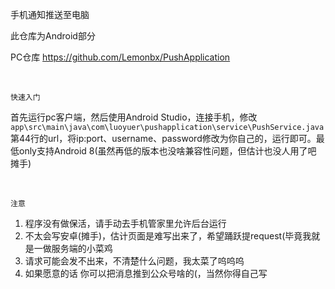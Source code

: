 手机通知推送至电脑

此仓库为Android部分

PC仓库 <a href="https://github.com/Lemonbx/PushApplication">https://github.com/Lemonbx/PushApplication</a>

<br>

```快速入门```

首先运行pc客户端，然后使用Android Studio，连接手机，修改 `app\src\main\java\com\luoyuer\pushapplication\service\PushService.java` 第44行的url，将ip:port、username、password修改为你自己的，运行即可。最低only支持Android 8(虽然再低的版本也没啥兼容性问题，但估计也没人用了吧 摊手)

<br>

```注意```

1. 程序没有做保活，请手动去手机管家里允许后台运行
2. 不太会写安卓(摊手)，估计页面是难写出来了，希望踊跃提request(毕竟我就是一做服务端的小菜鸡
3. 请求可能会发不出来，不清楚什么问题，我太菜了呜呜呜
4. 如果愿意的话 你可以把消息推到公众号啥的(，当然你得自己写